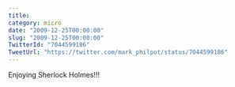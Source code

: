```yaml
---
title: 
category: micro
date: "2009-12-25T00:00:00"
slug: "2009-12-25T00:00:00"
TwitterId: "7044599186"
TweetUrl: "https://twitter.com/mark_philpot/status/7044599186"
---
```


Enjoying Sherlock Holmes!!!

